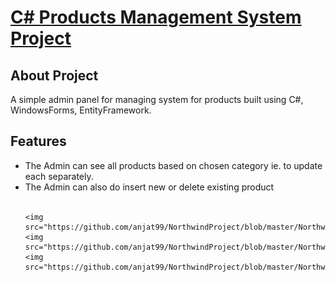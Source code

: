 <p align="left">
    <h1><u>C# Products Management System Project</u></h1>
</p>

## About Project

A simple admin panel for managing system for products built using C#, WindowsForms, EntityFramework.

## Features
<ul>
    <li>The Admin can see all products based on chosen category ie. to update each separately. </li>
    <li>The Admin can also do insert new or delete existing product  </li>
<br>

    <img src="https://github.com/anjat99/NorthwindProject/blob/master/NorthwindProject/projectImages/main_form.png"/>
    <img src="https://github.com/anjat99/NorthwindProject/blob/master/NorthwindProject/projectImages/insert_form.png"/>
    <img src="https://github.com/anjat99/NorthwindProject/blob/master/NorthwindProject/projectImages/update_product.png"/>
